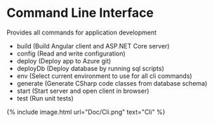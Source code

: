 # Command Line Interface
Provides all commands for application development
* build (Build Angular client and ASP.NET Core server)
* config (Read and write configuration)
* deploy (Deploy app to Azure git)
* deployDb (Deploy database by running sql scripts)
* env (Select current environment to use for all cli commands)
* generate (Generate CSharp code classes from database schema)
* start (Start server and open client in browser)
* test (Run unit tests)

{% include image.html url="Doc/Cli.png" text="Cli" %}
